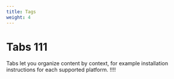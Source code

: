 ```yaml
---
title: Tags
weight: 4
---
```


# Tabs 111

Tabs let you organize content by context, for example installation instructions for each supported platform. !!!!
